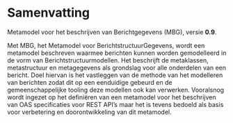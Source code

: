 # Samenvatting

Metamodel voor het beschrijven van Berichtgegevens (MBG), versie **0.9**.

Met MBG, het Metamodel voor BerichtstructuurGegevens, wordt een metamodel beschreven waarmee berichten kunnen worden gemodelleerd in de vorm van Berichtstructuurmodellen. Het beschrijft de metaklassen, metastructuur en metagegevens als grondslag voor alle onderdelen van een bericht. Doel hiervan is het vastleggen van de methode van het modelleren van berichten zodat dit op een eenduidige gebeurd en de gemeenschappelijke tooling deze modellen ook kan verwerken. Vooralsnog wordt ingezet op het definiëren van een metamodel voor het beschrijven van OAS specificaties voor REST API’s maar het is tevens bedoeld als basis voor verbetering en doorontwikkeling van dit metamodel.
